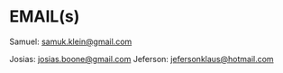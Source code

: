 EMAIL(s)
=========

Samuel: samuk.klein@gmail.com


Josias: josias.boone@gmail.com
Jeferson: jefersonklaus@hotmail.com
